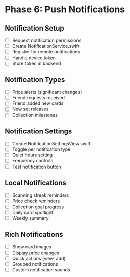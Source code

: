# Phase 6: Push Notifications

## Notification Setup
- [ ] Request notification permissions
- [ ] Create NotificationService.swift
- [ ] Register for remote notifications
- [ ] Handle device token
- [ ] Store token in backend

## Notification Types
- [ ] Price alerts (significant changes)
- [ ] Friend requests received
- [ ] Friend added new cards
- [ ] New set releases
- [ ] Collection milestones

## Notification Settings
- [ ] Create NotificationSettingsView.swift
- [ ] Toggle per notification type
- [ ] Quiet hours setting
- [ ] Frequency controls
- [ ] Test notification button

## Local Notifications
- [ ] Scanning streak reminders
- [ ] Price check reminders
- [ ] Collection goal progress
- [ ] Daily card spotlight
- [ ] Weekly summary

## Rich Notifications
- [ ] Show card images
- [ ] Display price changes
- [ ] Quick actions (view, add)
- [ ] Grouped notifications
- [ ] Custom notification sounds